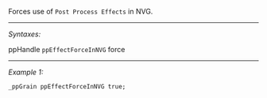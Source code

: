 Forces use of `Post Process Effects` in NVG.


---
*Syntaxes:*

ppHandle `ppEffectForceInNVG` force

---
*Example 1:*

```sqf
_ppGrain ppEffectForceInNVG true;
```